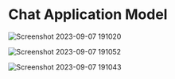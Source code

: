 # Chat Application Model
![Screenshot 2023-09-07 191020](https://github.com/dharamehtaa/repo2/assets/142228923/1455a70c-5b20-4046-b673-4e0824487d6a)

![Screenshot 2023-09-07 191052](https://github.com/dharamehtaa/repo2/assets/142228923/2b558367-3f4d-4fc9-a946-5f56793936fa)

![Screenshot 2023-09-07 191043](https://github.com/dharamehtaa/repo2/assets/142228923/ee9d343c-86de-478e-97de-51e62ea4dbb9)



